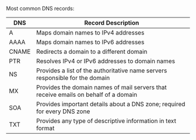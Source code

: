 Most common DNS records: 

|DNS|Record	Description|
|----|----|
|A|Maps domain names to IPv4 addresses|
|AAAA|Maps domain names to IPv6 addresses|
|CNAME|Redirects a domain to a different domain|
|PTR|Resolves IPv4 or IPv6 addresses to domain names|
|NS|Provides a list of the authoritative name servers responsible for the domain|
|MX|Provides the domain names of mail servers that receive emails on behalf of a domain|
|SOA|Provides important details about a DNS zone; required for every DNS zone|
|TXT|Provides any type of descriptive information in text format|